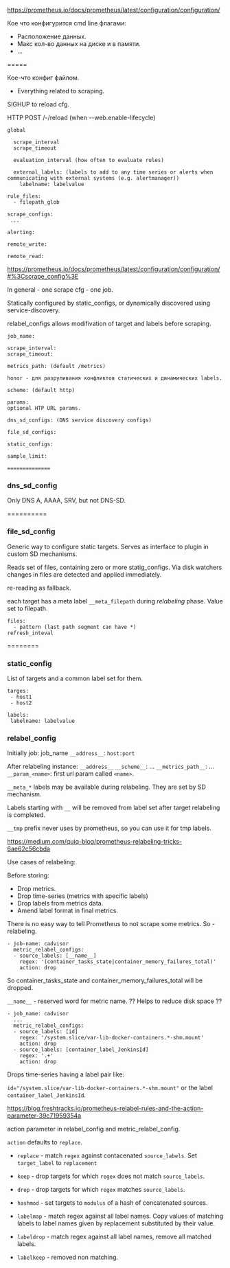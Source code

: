 https://prometheus.io/docs/prometheus/latest/configuration/configuration/

Кое что конфигурится cmd line флагами:
* Расположение данных.
* Макс кол-во данных на диске и в памяти.
* ...

=====

Кое-что конфиг файлом.
* Everything related to scraping.

SIGHUP to reload cfg.

HTTP POST /-/reload (when --web.enable-lifecycle)

```
global

  scrape_interval
  scrape_timeout

  evaluation_interval (how often to evaluate rules)

  external_labels: (labels to add to any time series or alerts when communicating with external systems (e.g. alertmanager))
    labelname: labelvalue

rule_files:
  - filepath_glob

scrape_configs:
 ...

alerting:

remote_write:

remote_read:

```

https://prometheus.io/docs/prometheus/latest/configuration/configuration/#%3Cscrape_config%3E

In general - one scrape cfg - one job.

Statically configured by static_configs, or dynamically discovered
using service-discovery.

relabel_configs allows modifivation of target and labels before scraping.

```
job_name:

scrape_interval:
scrape_timeout:

metrics_path: (default /metrics)

honor - для разруливания конфликтов статических и динамических labels.

scheme: (default http)

params:
optional HTP URL params.

dns_sd_configs: (DNS service discovery configs)

file_sd_configs:

static_configs:

sample_limit:

==============
```

### dns_sd_config

Only DNS A, AAAA, SRV, but not DNS-SD.

==========

### file_sd_config

Generic way to configure static targets.
Serves as interface to plugin in custom SD mechanisms.

Reads set of files, containing zero or more statig_configs.
Via disk watchers changes in files are detected and applied immediately.

re-reading as fallback.

each target has a meta label `__meta_filepath` during *relabeling* phase.
Value set to filepath.

```
files:
  - pattern (last path segment can have *)
refresh_inteval
```
========

### static_config

List of targets and a common label set for them.

```
targes:
 - host1
 - host2

labels:
 labelname: labelvalue
```

### relabel_config

Initially
job: job_name
`__address__`: `host:port`

After relabeling
instance: `__address__`
`__scheme__`: ...
`__metrics_path__`: ...
`__param_<name>`: first url param called `<name>`.

`__meta_*` labels may be available during relabeling.
They are set by SD mechanism.

Labels starting with `__` will be removed from label set after target
relabeling is completed.

`__tmp` prefix never uses by prometheus, so you can use it for tmp labels.

https://medium.com/quiq-blog/prometheus-relabeling-tricks-6ae62c56cbda

Use cases of relabeling:

Before storing:
* Drop metrics.
* Drop time-series (metrics with specific labels)
* Drop labels from metrics data.
* Amend label format in final metrics.

There is no easy way to tell Prometheus to not scrape some metrics.
So - relabeling.

```
- job-name: cadvisor
  metric_relabel_configs:
  - source_labels: [__name__]
    regex: '(container_tasks_state|container_memory_failures_total)'
    action: drop
```
So container_tasks_state and container_memory_failures_total
will be dropped.

`__name__` - reserved word for metric name.
?? Helps to reduce disk space ??

```
- job_name: cadvisor
  ...
  metric_relabel_configs:
  - source_labels: [id]
    regex: '/system.slice/var-lib-docker-containers.*-shm.mount'
    action: drop
  - source_labels: [container_label_JenkinsId]
    regex: '.+'
    action: drop
```

Drops time-series having a label pair like:

`id="/system.slice/var-lib-docker-containers.*-shm.mount"` or the label `container_label_JenkinsId`.



https://blog.freshtracks.io/prometheus-relabel-rules-and-the-action-parameter-39c71959354a

action parameter in relabel_config and metric_relabel_config.

`action` defaults to `replace`.

* `replace` - match `regex` against contacenated `source_labels`.
Set `target_label` to `replacement`

* `keep` - drop targets for which `regex` does not match `source_labels`.

* `drop` - drop targets for which `regex` matches `source_labels`.

* `hashmod` - set targets to `modulus` of a hash of concatenated sources.

* `labelmap` - match regex against all label names. Copy values of matching labels to label names given by replacement substituted by their value.

* `labeldrop` - match regex against all label names, remove all matched labels.

* `labelkeep` - removed non matching.







